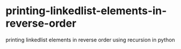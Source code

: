 # printing-linkedlist-elements-in-reverse-order
printing linkedlist elements in reverse order using recursion in python
